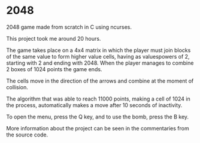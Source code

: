 # 2048
2048 game made from scratch in C using ncurses.

This project took me around 20 hours.

The game takes place on a 4x4 matrix in which the player must join blocks
of the same value to form higher value cells, having as values ​​powers of 2,
starting with 2 and ending with 2048. When the player manages to combine
2 boxes of 1024 points the game ends.

The cells move in the direction of the arrows and combine at the moment of collision.

The algorithm that was able to reach 11000 points, making a cell of 1024 in the process, 
automatically makes a move after 10 seconds of inactivity.

To open the menu, press the Q key, and to use the bomb, press the B key.

More information about the project can be seen in the commentaries from the source code.
